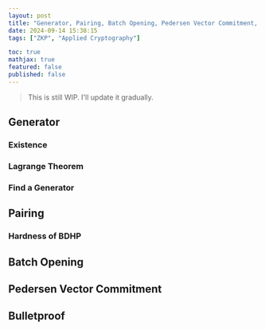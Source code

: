 ```yaml
---
layout: post
title: "Generator, Pairing, Batch Opening, Pedersen Vector Commitment, and Bulletproof"
date: 2024-09-14 15:38:15
tags: ["ZKP", "Applied Cryptography"]

toc: true
mathjax: true
featured: false
published: false
---
```


> This is still WIP. I'll update it gradually.

## Generator

### Existence

### Lagrange Theorem

### Find a Generator

## Pairing

### Hardness of BDHP

## Batch Opening

## Pedersen Vector Commitment

## Bulletproof